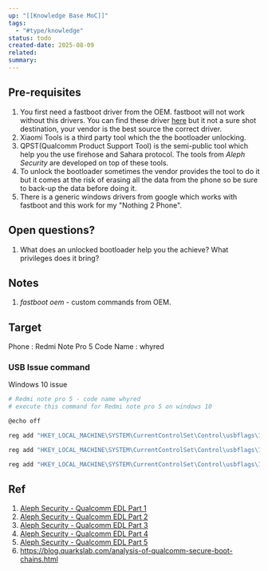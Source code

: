 ```yaml
---
up: "[[Knowledge Base MoC]]"
tags:
  - "#type/knowledge"
status: todo
created-date: 2025-08-09
related: 
summary:
---
```


## Pre-requisites

1. You first need a fastboot driver from the OEM. fastboot will not work without this drivers. You can find these driver [here](https://developer.android.com/studio/run/oem-usb) but it not a sure shot destination, your vendor is the best source the correct driver.
2. Xiaomi Tools is a third party tool which the the bootloader unlocking.
3. QPST(Qualcomm Product Support Tool) is the semi-public tool which help you the use firehose and Sahara protocol. The tools from *Aleph Security* are developed on top of these tools.
4. To unlock the bootloader sometimes the vendor provides the tool to do it but it comes at the risk of erasing all the data from the phone so be sure to back-up the data before doing it.
5. There is a generic windows drivers from google which works with fastboot and this work for my "Nothing 2 Phone".

## Open questions?

1. What does an unlocked bootloader help you the achieve? What privileges does it bring?

## Notes

1. *fastboot oem <command>* - custom commands from OEM.

## Target

Phone : Redmi Note Pro 5
Code Name : whyred

### USB Issue command

Windows 10 issue 

```bash
# Redmi note pro 5 - code name whyred
# execute this command for Redmi note pro 5 on windows 10

@echo off

reg add "HKEY_LOCAL_MACHINE\SYSTEM\CurrentControlSet\Control\usbflags\18D1D00D0100" /v "osvc" /t REG_BINARY /d "0000" /f

reg add "HKEY_LOCAL_MACHINE\SYSTEM\CurrentControlSet\Control\usbflags\18D1D00D0100" /v "SkipContainerIdQuery" /t REG_BINARY /d "01000000" /f

reg add "HKEY_LOCAL_MACHINE\SYSTEM\CurrentControlSet\Control\usbflags\18D1D00D0100" /v "SkipBOSDescriptorQuery" /t REG_BINARY /d "01000000" /f
```

## Ref

1. [Aleph Security - Qualcomm EDL Part 1](https://alephsecurity.com/2018/01/22/qualcomm-edl-1/)
2. [Aleph Security - Qualcomm EDL Part 2](https://alephsecurity.com/2018/01/22/qualcomm-edl-2/)
3. [Aleph Security - Qualcomm EDL Part 3](https://alephsecurity.com/2018/01/22/qualcomm-edl-3/)
4. [Aleph Security - Qualcomm EDL Part 4](https://alephsecurity.com/2018/01/22/qualcomm-edl-4/)
5. [Aleph Security - Qualcomm EDL Part 5](https://alephsecurity.com/2018/01/22/qualcomm-edl-5/)
6. https://blog.quarkslab.com/analysis-of-qualcomm-secure-boot-chains.html